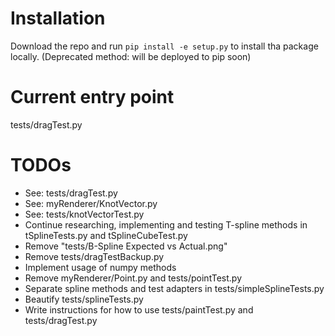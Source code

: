 # Installation
Download the repo and run `pip install -e setup.py` to install tha package locally. (Deprecated method: will be deployed to pip soon)

# Current entry point
tests/dragTest.py

# TODOs
- See: tests/dragTest.py
- See: myRenderer/KnotVector.py
- See: tests/knotVectorTest.py
- Continue researching, implementing and testing T-spline methods in tSplineTests.py and tSplineCubeTest.py
- Remove "tests/B-Spline Expected vs Actual.png"
- Remove tests/dragTestBackup.py
- Implement usage of numpy methods
- Remove myRenderer/Point.py and tests/pointTest.py
- Separate spline methods and test adapters in tests/simpleSplineTests.py
- Beautify tests/splineTests.py
- Write instructions for how to use tests/paintTest.py and tests/dragTest.py
